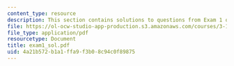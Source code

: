 ```yaml
---
content_type: resource
description: This section contains solutions to questions from Exam 1 of the course.
file: https://ol-ocw-studio-app-production.s3.amazonaws.com/courses/3-15-electrical-optical-magnetic-materials-and-devices-fall-2006/4a21b572b1a1ffa9f3b08c94c0f89875_exam1_sol.pdf
file_type: application/pdf
resourcetype: Document
title: exam1_sol.pdf
uid: 4a21b572-b1a1-ffa9-f3b0-8c94c0f89875
---
```

